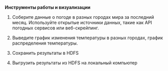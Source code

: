 **Инструменты работы и визуализации**

1. Соберите данные о погоде в разных городах мира за последний месяц. Используйте открытые источники данных, такие как API погодных сервисов или веб-скрейпинг.

2. Выведите график изменения температуры в разных городах, график распределения температуры.

3. Сохранить результаты в HDFS

4. Выгрузить результаты из HDFS на локальный компьютер